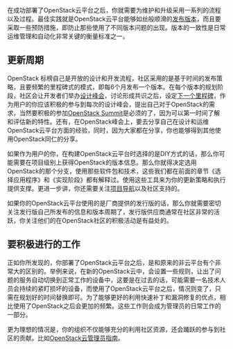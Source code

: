 
在成功部署了OpenStack云平台之后，你就需要为维护和升级采用一系列的流程以及过程。最佳实践就是OpenStack云平台能够如丝般顺滑的[发布版本](http://release.openstack.org)，而且要采取一些预防措施，即防止那些使用了不同版本问题的出现。版本的一致性是日常运维管理和自动化非常关键的衡量标准之一。

## 更新周期

OpenStack 标榜自己是开放的设计和开发流程，社区采用的是基于时间的发布策略，且要频繁的里程碑式的模式，即每6个月发布一个版本。在每个版本的规划阶段，社区会让开发者们举办[设计峰会](http://wiki.openstack.org/wiki/Design_Summit)，讨论形成共识之后，设定[下一个里程碑](http://www.openstack.org/software/roadmap)，作为用户的你应该积极的参与到每次的设计峰会，提出自己对于OpenStack的需求，当然要积极的参加[OpenStack Summit](http://www.openstack.org/summit)是必须的了，因为可以第一时间了解和评估新的特性。还有，在OpenStack峰会上，要去分享自己在设计和运维OpenStack云平台方面的经验，同时，因为大家都在分享，你也能够得到其他使用OpenStack同仁的分享。

如果作为用户的你，在构建OpenStack云平台时选择的是DIY方式的话，那么你可能需要在项目级别上获得OpenStack的版本信息。那么你就得决定选用OpenStack的那个分支，使用那些软件包和技术，这些我们都在前面的章节《选择应用程序》和《实现阶段》都有解释过。使用这些工具来为你的更新策略和执行提供支撑。更进一步讲，你还需要关注[项目导航](http://www.openstack.org/software/project-navigator)以及社区支持的[](https://wiki.openstack.org/wiki/ProductTeam/MultiRealse_Roadmap)。

如果你的OpenStack云平台使用的是厂商提供的发行版的话，那么你就需要密切关注发行版自己所发布的信息和版本周期了，发行版供应商通常在社区非常的活跃，你关注他们的在OpenStack社区的积极活动是有益处的。

## 要积极进行的工作

正如你所发现的，你部署了OpenStack云平台之后，是和原来的非云平台有个非常大的区别的。举例来说，在新的OpenStack云中，会设置一些规则，让出了问题的服务自动切换到正常工作的设备中，这要是在过去的话，可能需要一名技术人员会持续的紧盯损坏的设备，而使用了OpenStack云平台之后，情况则变了，只需在规划好的时间替换即可。为了能够更好的利用快速补丁和漏洞修复的优点，相比使用了OpenStack之后会更加的频繁。这些工作则会成为管理员的日常工作的一部分。

更为理想的情况是，你的组织不仅能够充分的利用社区资源，还会踊跃的参与到社区的贡献。比如[OpenStack云管理员指南](http://docs.openstack.org/admin-guide/index.html)。

